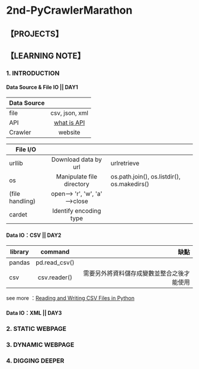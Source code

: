 # 2nd-PyCrawlerMarathon
## 【PROJECTS】

## 【LEARNING NOTE】
### 1. INTRODUCTION
#### Data Source & File IO || DAY1 
|Data Source     |       |
| ------------- |:-------------:     
|file       |csv, json, xml       |
|API          |[what is API](https://www.youtube.com/watch?v=zvKadd9Cflc)     |
|Crawler     |website    | 

|File I/O |       ||
| ------------- |:-------------:|--------------|      
| urllib      |Download data by url|urlretrieve|
| os         |Manipulate file directory|os.path.join(), os.listdir(), os.makedirs()|
| (file handling)  |open--> 'r', 'w', 'a' -->close ||
| cardet     |Identify encoding type||



#### Data IO：CSV || DAY2
| library       |command            |缺點|
| ------------- |:-------------:     | -----:|
| pandas        |pd.read_csv()       | |
| csv           |csv.reader()       |需要另外將資料儲存成變數並整合之後才能使用 |

see more ：[Reading and Writing CSV Files in Python](https://realpython.com/python-csv/)
#### Data IO：XML || DAY3

### 2. STATIC WEBPAGE

### 3. DYNAMIC WEBPAGE

### 4. DIGGING DEEPER
